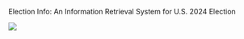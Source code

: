 Election Info: An Information Retrieval System for U.S. 2024 Election

[![](https://mermaid.ink/img/pako:eNqtVk1PGzEQ_SvWVtySS5GQCFKlNmlKJJBokvbQDQdndzax8Npb2wtsgf9ef-8HqCRSD0ns8bw345lnO09JxnNIJslO4GqP1rOLDUPIfE5O0A8JAhGmQOBMEc6M2dhS83WLxuNP6HlVb0ui0PcaRPOM5liqzzeL1P-iFYh77apJPaX1QzeCZyAlYTtjDs6WbwkZkHsIhDcCquicBnTHdmsT7pks0ZQCZtY_nXKmk1BIcUT5A4gMSxghASXXcWQFGcEUZXtsdglCxqWc7IiSLkBLZ9nX_A4Y-QMuQJi5pB2g52ExV1CWWEVQnLaoXo3W8_FiNkdTXla1wqH8fRKXC4hyLuC33yymWU2xAmtHZqEGljWo4KKXXxdleXS0IcXCFE4CmvGsLoGpls6RBIjLY94y2KQh7OEnZEpH72Xg9xqZFyyHx7cEccVxjuaEgnxGZmyHqbVerq-v3JJLJy5bZKsJB2nnMaocqqdF24Y74H_TT8se1OECRP0M8up59TXkqxA11EMOa_uOlDppeVFopPy3koaZdoBBTAOSA7QU0VZKDv-WkuTrFPyW10RRQJjl6AvPG_T1UXWurr48_JpurtIkqZ8OGFxqfVeLXuk0IGDt5A3ksA_GD-_AmLt4SxicvE86BHX4plzfcoBWpCQUC6IaFKrsN9qeRCdl66_dYzVfMfguzrtNiLD4JESLXV9idmd7ZAZtN9C2QUugcI9ZBrfd52QJsuJMS-BSF4n6sx5Ywu2vasGsEXIDqKnS5z4g02_A9GOkd2CPfjC7KJHeMLXPVDeDa1AYzUBmglSmWIcIxGCiOoYE0vbbdr4nFetnSMyg6--18g5PEA6RFcUN0tW0pTVmqRqtMvsyF4TSyYfivBhJJfRVMflwenrqx-MHkqv95GP1eNGiwr0agGeHAvvPq4Nvt8XxcFfdowla4R0Njfo6Gjk4kaFqxcFV62rBgc-K80PBQ-EczxDPw9HtHtx3R0fuXW4Ho5NRUupnBJNc_x19sqc2UXut_E0y0cMcCqxvg02yYS_aFdeKrxqWJRMlahglgte7fTIpMNWPc1JXub4lZgTrv7VlcKkw-8V56Z1e_gLYSNb2?type=png)](https://mermaid.live/edit#pako:eNqtVk1PGzEQ_SvWVtySS5GQCFKlNmlKJJBokvbQDQdndzax8Npb2wtsgf9ef-8HqCRSD0ns8bw345lnO09JxnNIJslO4GqP1rOLDUPIfE5O0A8JAhGmQOBMEc6M2dhS83WLxuNP6HlVb0ui0PcaRPOM5liqzzeL1P-iFYh77apJPaX1QzeCZyAlYTtjDs6WbwkZkHsIhDcCquicBnTHdmsT7pks0ZQCZtY_nXKmk1BIcUT5A4gMSxghASXXcWQFGcEUZXtsdglCxqWc7IiSLkBLZ9nX_A4Y-QMuQJi5pB2g52ExV1CWWEVQnLaoXo3W8_FiNkdTXla1wqH8fRKXC4hyLuC33yymWU2xAmtHZqEGljWo4KKXXxdleXS0IcXCFE4CmvGsLoGpls6RBIjLY94y2KQh7OEnZEpH72Xg9xqZFyyHx7cEccVxjuaEgnxGZmyHqbVerq-v3JJLJy5bZKsJB2nnMaocqqdF24Y74H_TT8se1OECRP0M8up59TXkqxA11EMOa_uOlDppeVFopPy3koaZdoBBTAOSA7QU0VZKDv-WkuTrFPyW10RRQJjl6AvPG_T1UXWurr48_JpurtIkqZ8OGFxqfVeLXuk0IGDt5A3ksA_GD-_AmLt4SxicvE86BHX4plzfcoBWpCQUC6IaFKrsN9qeRCdl66_dYzVfMfguzrtNiLD4JESLXV9idmd7ZAZtN9C2QUugcI9ZBrfd52QJsuJMS-BSF4n6sx5Ywu2vasGsEXIDqKnS5z4g02_A9GOkd2CPfjC7KJHeMLXPVDeDa1AYzUBmglSmWIcIxGCiOoYE0vbbdr4nFetnSMyg6--18g5PEA6RFcUN0tW0pTVmqRqtMvsyF4TSyYfivBhJJfRVMflwenrqx-MHkqv95GP1eNGiwr0agGeHAvvPq4Nvt8XxcFfdowla4R0Njfo6Gjk4kaFqxcFV62rBgc-K80PBQ-EczxDPw9HtHtx3R0fuXW4Ho5NRUupnBJNc_x19sqc2UXut_E0y0cMcCqxvg02yYS_aFdeKrxqWJRMlahglgte7fTIpMNWPc1JXub4lZgTrv7VlcKkw-8V56Z1e_gLYSNb2)